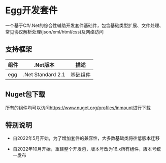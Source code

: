 # Egg开发套件
一个基于C#/.Net的综合性辅助开发套件基础件，包含基础类型扩展、文件处理、常见协议解析处理(json/xml/html/css)及网络访问 

## 支持框架
| 组件 | .Net版本 | 描述 |
| ---- | ----- | ---- |
| egg | .Net Standard 2.1 | 基础组件 |

## Nuget包下载

所有的组件均可以访问<https://www.nuget.org/profiles/inmount>进行下载

## 特别说明

+ 自2022年5月开始，为了增加套件的兼容性，大多数基础类将往低版本迁移

+ 自2022年10月开始，重建整个开发包，版本号改为16.x所有组件，版本号统一发布
